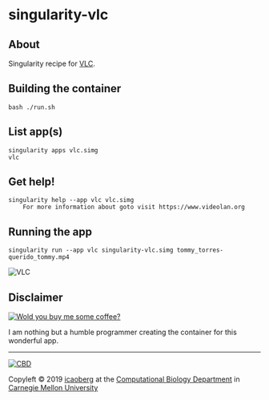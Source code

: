 # singularity-vlc

## About
Singularity recipe for [VLC](https://www.videolan.org/vlc/index.html).

## Building the container
```
bash ./run.sh
```

## List app(s)
```
singularity apps vlc.simg
vlc
```

## Get help!
```
singularity help --app vlc vlc.simg
    For more information about goto visit https://www.videolan.org
```

## Running the app
```
singularity run --app vlc singularity-vlc.simg tommy_torres-querido_tommy.mp4
```

![VLC](images/singularity-vlc.gif)

## Disclaimer

[![Wold you buy me some coffee?](https://www.buymeacoffee.com/assets/img/custom_images/orange_img.png)](https://www.buymeacoffee.com/icaoberg)

I am nothing but a humble programmer creating the container for this wonderful app. 

---
[![CBD](http://www.cbd.cmu.edu/wp-content/uploads/2017/07/wordpress-default.png)](http://www.cbd.cmu.edu)

Copyleft © 2019 [icaoberg](http://www.andrew.cmu.edu/~icaoberg) at the [Computational Biology Department](http://www.cbd.cmu.edu) in [Carnegie Mellon University](http://www.cmu.edu)
